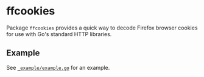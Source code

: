 # ffcookies

Package `ffcookies` provides a quick way to decode Firefox browser cookies for
use with Go's standard HTTP libraries.

## Example

See [`_example/example.go`](_example/example.go) for an example.
